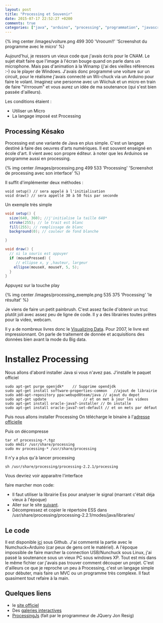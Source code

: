 ```yaml
---
layout: post
title: "Processing et Souvenir"
date: 2015-07-17 22:52:27 +0200
comments: true
categories: ["java", "arduino", "processing", "programmation", "javascript"] 
---
```


{% img center /images/voiture.png 499 300 'Vrooum!!' 'Screenshot du programme avec le micro' %}


Aujourd'hui, je ressors un vieux code que j'avais écris pour le CNAM. Le sujet était faire que l'image à l'écran bouge quand on parle dans un microphone. Mais pas d'animation à la Winamp (j'ai des vieilles références :-) ou le player de Windows. J'avais donc programmé une voiture sur un circuit, pour le réalisme j'avais connecté un Wii-chuck via un Arduino pour faire le volant. Imaginez une personne avec un Wiichuk et un micro en train de faire "Vrrrooum" et vous aurez un idée de ma soutenance (qui s'est bien passée d'ailleurs).

Les conditions étaient :

 * Utiliser un Micro
 * La langage imposé est Processing

## Processing Késako

Processing est une variante de Java en plus simple. C'est un langage destiné à faire des oeuvres d'arts numériques. Il est souvent enseigné en école d'art. Il vient avec son propre éditeur. à noter que les Arduinos se programme aussi en processing.

{% img center /images/processing.png 499 533 'Processing' 'Screenshot de processing avec son interface' %}


Il suffit d'implémenter deux méthodes :

```
void setup() // sera appelé à l'initialisation
void draw() // sera appellé 30 à 50 fois par seconde
```

Un exemple très simple 
``` java
void setup() {
  size(640, 360); //j'initialise la taille 640*
  stroke(255); // le trait est blanc
  fill(255); // remplissage de blanc
  background(0); // couleur de fond blanche

}

void draw() {
  // si la souris est appuyer
  if (mousePressed) {
     // ellipse x, y ,hauteur, largeur
    ellipse(mouseX, mouseY, 5, 5);
  } 
}
```

Appuyez sur la touche play 

{% img center /images/processing_exemple.png 535 375 'Processing' 'le résultat' %}

Je viens de faire un petit painbrush. C'est assez facile d'obtenir un truc plutôt joli avec assez peu de ligne de code. Il y a des librairies toutes prêtes pour la video, webcam.

Il y a de nombreux livres donc le [Visualizing Data](http://www.amazon.com/Visualizing-Data-Explaining-Processing-Environment/dp/0596514557). Pour 2007, le livre est impressionnant. On parle de traitement de donnée et acquisitions des données bien avant la mode du Big data. 

# Installez Processing

Nous allons d'abord installer Java si vous n'avez pas. J'installe le paquet officiel
```
sudo apt-get purge openjdk*    // Supprime opendjdk
sudo apt-get install software-properties-common   //ajout de librairie
sudo add-apt-repository ppa:webupd8team/java // ajout du depot
sudo apt-get update                 // et on met à jour les videos
sudo apt-get install oracle-java7-installer // On installe
sudo apt-get install oracle-java7-set-default // et on mets par défaut
```

Puis nous allons installer Processing
On télécharge le binaire à l'[adresse officielle](https://processing.org/download/?processing)

Puis on décompresse
```
tar xf processing-*.tgz
sudo mkdir /usr/share/processing
sudo mv processing-* /usr/share/processing
```
Il n'y a plus qu'à lancer processing
```
sh /usr/share/processing/processing-2.2.1/processing
```
Vous devriez voir apparaitre l'interface

faire marcher mon code:
 
 * Il faut utiliser la librairie Ess pour analyser le signal (marrant c'était déja vieux à l'époque)
 * Aller sur le site [suivant](http://www.tree-axis.com/Ess).
 * Décompressez et copier le répertoire ESS dans /usr/share/processing/processing-2.2.1/modes/java/libraries/

## Le code 

Il est disponible [ici](https://github.com/mcamuzat/processing-car) sous Github. J'ai commenté la partie avec le Numchuck+Arduino (car peux de gens ont le matériel). A l'époque impossible de faire marcher la connection USB/Nunchuck sous Linux, j'ai passé la soutenance sous un vieux PC sous windows XP. Tout est mis dans le même fichier car j'avais pas trouver comment découper un projet. C'est d'ailleurs ce que je reproche un peu à Processing, c'est un langage simple pour débuter, mais faire un MVC ou un programme très complexe. Il faut quasiment tout refaire à la main. 

## Quelques liens

 * le [site officiel](https://processing.org/)
 * Des [galeries interactives](http://www.openprocessing.org/) 
 * [ProcessingJs](http://processingjs.org/) (fait par le programmeur de JQuery Jon Resig)
 

